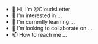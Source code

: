 - 👋 Hi, I’m @CloudsLetter
- 👀 I’m interested in ...
- 🌱 I’m currently learning ...
- 💞️ I’m looking to collaborate on ...
- 📫 How to reach me ...

<!---
CloudsLetter/CloudsLetter is a ✨ special ✨ repository because its `README.md` (this file) appears on your GitHub profile.
You can click the Preview link to take a look at your changes.
--->
